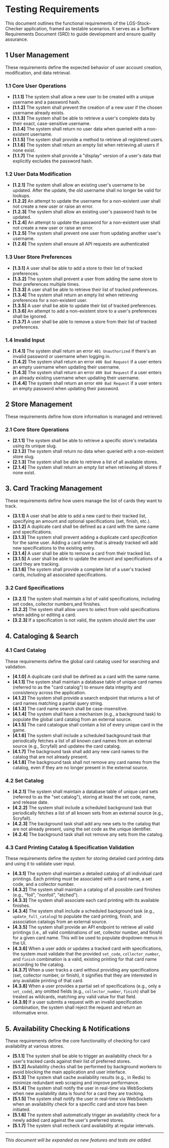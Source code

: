 # Testing Requirements

This document outlines the functional requirements of the LGS-Stock-Checker application, framed as testable scenarios. It serves as a Software Requirements Document (SRD) to guide development and ensure quality assurance.

## 1 User Management

These requirements define the expected behavior of user account creation, modification, and data retrieval.

### 1.1 Core User Operations

-   **[1.1.1]** The system shall allow a new user to be created with a unique username and a password hash.
-   **[1.1.2]** The system shall prevent the creation of a new user if the chosen username already exists.
-   **[1.1.3]** The system shall be able to retrieve a user's complete data by their exact, case-sensitive username.
-   **[1.1.4]** The system shall return no user data when queried with a non-existent username.
-   **[1.1.5]** The system shall provide a method to retrieve all registered users.
-   **[1.1.6]** The system shall return an empty list when retrieving all users if none exist.
-   **[1.1.7]** The system shall provide a "display" version of a user's data that explicitly excludes the password hash.

### 1.2 User Data Modification

-   **[1.2.1]** The system shall allow an existing user's username to be updated. After the update, the old username shall no longer be valid for lookups.
-   **[1.2.2]** An attempt to update the username for a non-existent user shall not create a new user or raise an error.
-   **[1.2.3]** The system shall allow an existing user's password hash to be updated.
-   **[1.2.4]** An attempt to update the password for a non-existent user shall not create a new user or raise an error.
-   **[1.2.5]** The system shall prevent one user from updating another user's username.
-   **[1.2.6]** The system shall ensure all API requests are authenticated

### 1.3 User Store Preferences

-   **[1.3.1]** A user shall be able to add a store to their list of tracked preferences.
-   **[1.3.2]** The system shall prevent a user from adding the same store to their preferences multiple times.
-   **[1.3.3]** A user shall be able to retrieve their list of tracked preferences.
-   **[1.3.4]** The system shall return an empty list when retrieving preferences for a non-existent user.
-   **[1.3.5]** A user shall be able to update their list of tracked preferences.
-   **[1.3.6]** An attempt to add a non-existent store to a user's preferences shall be ignored.
-   **[1.3.7]** A user shall be able to remove a store from their list of tracked preferences.


### 1.4 Invalid Input
-   **[1.4.1]** The system shall return an error `401 Unauthorized` if there's an invalid password or username when logging in.
-   **[1.4.2]** The system shall return an error `400 Bad Request` if a user enters an empty username when updating their username.
-   **[1.4.3]** The system shall return an error `400 Bad Request` if a user enters an already existing username when updating their username.
-   **[1.4.4]** The system shall return an error `400 Bad Request` if a user enters an empty password when updating their password.

## 2 Store Management

These requirements define how store information is managed and retrieved.

### 2.1 Core Store Operations
-   **[2.1.1]** The system shall be able to retrieve a specific store's metadata using its unique slug.
-   **[2.1.2]** The system shall return no data when queried with a non-existent store slug.
-   **[2.1.3]** The system shall be able to retrieve a list of all available stores.
-   **[2.1.4]** The system shall return an empty list when retrieving all stores if none exist.

## 3. Card Tracking Management

These requirements define how users manage the list of cards they want to track.

-   **[3.1.1]** A user shall be able to add a new card to their tracked list, specifying an amount and optional specifications (set, finish, etc.).
-   **[3.1.2]** A duplicate card shall be defined as a card with the same name and specifications.
-   **[3.1.3]** The system shall prevent adding a duplicate card *specification* for the same user. Adding a card name that is already tracked will add new specifications to the existing entry.
-   **[3.1.4]** A user shall be able to remove a card from their tracked list.
-   **[3.1.5]** A user shall be able to update the amount and specifications of a card they are tracking.
-   **[3.1.6]** The system shall provide a complete list of a user's tracked cards, including all associated specifications.

### 3.2 Card Specifications

-   **[3.2.1]** The system shall maintain a list of valid specifications, including set codes, collector numbers,and finishes.
-   **[3.2.2]** The system shall allow users to select from valid specifications when adding or editing a card.
-   **[3.2.3]** If a specification is not valid, the system should alert the user

## 4. Cataloging & Search

### 4.1 Card Catalog

These requirements define the global card catalog used for searching and validation.
-   **[4.1.0]** A duplicate card shall be defined as a card with the same name.
-   **[4.1.1]** The system shall maintain a database table of unique card names (referred to as the "card catalog") to ensure data integrity and consistency across the application.
-   **[4.1.2]** The system shall provide a search endpoint that returns a list of card names matching a partial query string.
-   **[4.1.3]** The card name search shall be case-insensitive.
-   **[4.1.4]** The system shall have a mechanism (e.g., a background task) to populate the global card catalog from an external source.
-   **[4.1.5]** The card catalogue shall contain a list of every unique card in the game.
-   **[4.1.6]** The system shall include a scheduled background task that periodically fetches a list of all known card names from an external source (e.g., Scryfall) and updates the card catalog.
-   **[4.1.7]** The background task shall add any new card names to the catalog that are not already present.
-   **[4.1.8]** The background task shall not remove any card names from the catalog, even if they are no longer present in the external source.

### 4.2 Set Catalog

-   **[4.2.1]** The system shall maintain a database table of unique card sets (referred to as the "set catalog"), storing at least the set code, name, and release date.
-   **[4.2.2]** The system shall include a scheduled background task that periodically fetches a list of all known sets from an external source (e.g., Scryfall).
-   **[4.2.3]** The background task shall add any new sets to the catalog that are not already present, using the set code as the unique identifier.
-   **[4.2.4]** The background task shall not remove any sets from the catalog.

### 4.3 Card Printing Catalog & Specification Validation

These requirements define the system for storing detailed card printing data and using it to validate user input.

-   **[4.3.1]** The system shall maintain a detailed catalog of all individual card printings. Each printing must be associated with a card name, a set code, and a collector number.
-   **[4.3.2]** The system shall maintain a catalog of all possible card finishes (e.g., "foil", "nonfoil", "etched").
-   **[4.3.3]** The system shall associate each card printing with its available finishes.
-   **[4.3.4]** The system shall include a scheduled background task (e.g., `update_full_catalog`) to populate the card printing, finish, and association catalogs from an external source.
-   **[4.3.5]** The system shall provide an API endpoint to retrieve all valid printings (i.e., all valid combinations of set, collector number, and finish) for a given card name. This will be used to populate dropdown menus in the UI.
-   **[4.3.6]** When a user adds or updates a tracked card with specifications, the system must validate that the provided `set_code`, `collector_number`, and `finish` combination is a valid, existing printing for that card name according to the catalog.
-   **[4.3.7]** When a user tracks a card without providing any specifications (set, collector number, or finish), it signifies that they are interested in any available printing of that card.
-   **[4.3.8]** When a user provides a partial set of specifications (e.g., only a `set_code`), any omitted fields (e.g., `collector_number`, `finish`) shall be treated as wildcards, matching any valid value for that field.
-   **[4.3.9]** If a user submits a request with an invalid specification combination, the system shall reject the request and return an informative error.

## 5. Availability Checking & Notifications

These requirements define the core functionality of checking for card availability at various stores.

-   **[5.1.1]** The system shall be able to trigger an availability check for a user's tracked cards against their list of preferred stores.
-   **[5.1.2]** Availability checks shall be performed by background workers to avoid blocking the main application and user interface.
-   **[5.1.3]** The system shall cache availability results (e.g., in Redis) to minimize redundant web scraping and improve performance.
-   **[5.1.4]** The system shall notify the user in real-time via WebSockets when new availability data is found for a card they are tracking.
-   **[5.1.5]** The system shall notify the user in real-time via WebSockets when an availability check for a specific card and store has been initiated.
-   **[5.1.6]** The system shall automatically trigger an availability check for a newly added card against the user's preferred stores.
-   **[5.1.7]** The system shall recheck card availability at regular intervals.
 



---

*This document will be expanded as new features and tests are added.*